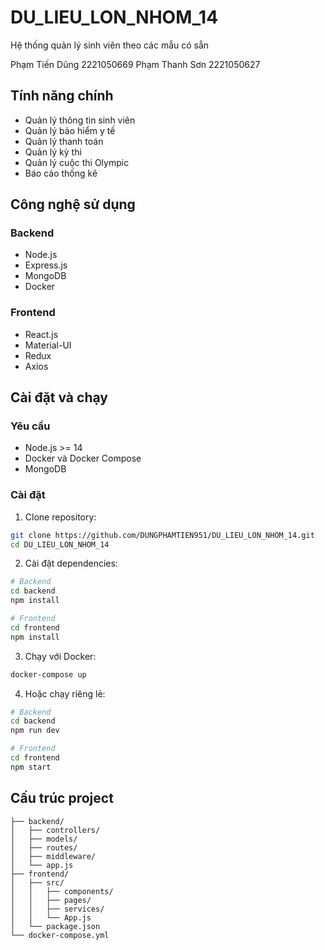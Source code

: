 # DU_LIEU_LON_NHOM_14

Hệ thống quản lý sinh viên theo các mẫu có sẵn

Phạm Tiến Dũng 2221050669
Phạm Thanh Sơn 2221050627

## Tính năng chính

- Quản lý thông tin sinh viên
- Quản lý bảo hiểm y tế
- Quản lý thanh toán
- Quản lý kỳ thi
- Quản lý cuộc thi Olympic
- Báo cáo thống kê

## Công nghệ sử dụng

### Backend
- Node.js
- Express.js
- MongoDB
- Docker

### Frontend
- React.js
- Material-UI
- Redux
- Axios

## Cài đặt và chạy

### Yêu cầu
- Node.js >= 14
- Docker và Docker Compose
- MongoDB

### Cài đặt

1. Clone repository:
```bash
git clone https://github.com/DUNGPHAMTIEN951/DU_LIEU_LON_NHOM_14.git
cd DU_LIEU_LON_NHOM_14
```

2. Cài đặt dependencies:
```bash
# Backend
cd backend
npm install

# Frontend
cd frontend
npm install
```

3. Chạy với Docker:
```bash
docker-compose up
```

4. Hoặc chạy riêng lẻ:
```bash
# Backend
cd backend
npm run dev

# Frontend
cd frontend
npm start
```

## Cấu trúc project

```
├── backend/
│   ├── controllers/
│   ├── models/
│   ├── routes/
│   ├── middleware/
│   └── app.js
├── frontend/
│   ├── src/
│   │   ├── components/
│   │   ├── pages/
│   │   ├── services/
│   │   └── App.js
│   └── package.json
└── docker-compose.yml
```


